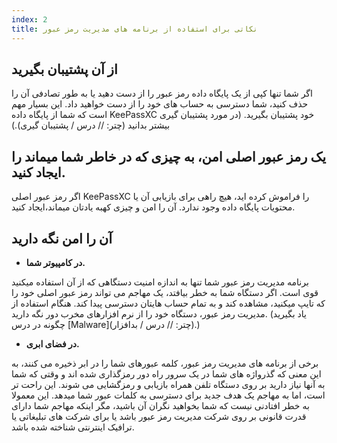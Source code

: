 ```yaml
---
index: 2
title: نکاتی برای استفاده از برنامه های مدیریت رمز عبور
---
```

## از آن پشتیبان بگیرید

اگر شما تنها کپی از یک پایگاه داده رمز عبور را از دست دهید یا به طور تصادفی آن را حذف کنید، شما دسترسی به حساب های خود را از دست خواهید داد. این بسیار مهم است که شما از پایگاه داده KeePassXC خود پشتیبان بگیرید. (در مورد پشتیبان گیری بیشتر بدانید (چتر: // درس / پشتیبان گیری).)

## یک رمز عبور اصلی امن، به چیزی که در خاطر شما میماند را ایجاد کنید.

اگر رمز عبور اصلی KeePassXC را فراموش کرده اید، هیچ راهی برای بازیابی آن یا محتویات پایگاه داده وجود ندارد. آن را امن و چیزی کهبه یادتان میماند،ایجاد کنید.

## آن را امن نگه دارید

* **در کامپیوتر شما.**

برنامه مدیریت رمز عبور شما تنها به اندازه امنیت دستگاهی که از آن استفاده میکنید قوی است. اگر دستگاه شما به خطر بیافتد، یک مهاجم می تواند رمز عبور اصلی خود را که تایپ میکنید، مشاهده کند و به تمام حساب هایتان دسترسی پیدا کند. هنگام استفاده از مدیریت رمز عبور، دستگاه خود را از نرم افزارهای مخرب دور نگه دارید. (یاد بگیرید چگونه در درس [Malware](چتر: // درس / بدافزار).)

*  **در فضای ابری.**

برخی از برنامه های مدیریت رمز عبور، کلمه عبورهای شما را در ابر ذخیره می کنند، به این معنی که گذرواژه های شما در یک سرور راه دور رمزگذاری شده اند و وقتی که شما به آنها نیاز دارید بر روی دستگاه تلفن همراه بازیابی و رمزگشایی می شوند. این راحت تر است، اما به مهاجم یک هدف جدید برای دسترسی به کلمات عبور شما میدهد. این معمولا به خطر افتادنی نیست که شما بخواهید نگران آن باشید، مگر اینکه مهاجم شما دارای قدرت قانونی بر روی شرکت مدیریت رمز عبور باشد یا برای شرکت های تبلیغاتی یا ترافیک اینترنتی شناخته شده باشد.